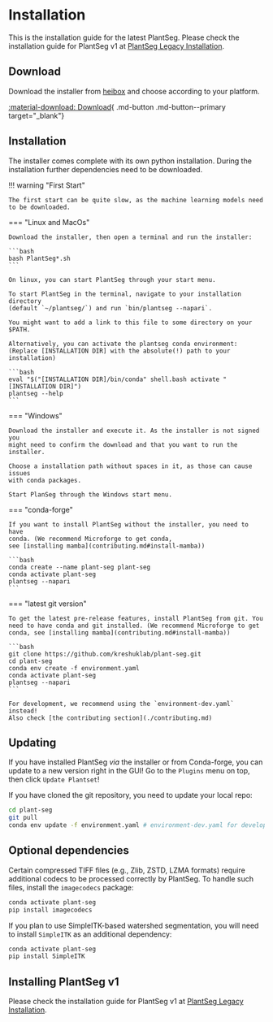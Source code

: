 # Installation

This is the installation guide for the latest PlantSeg.
Please check the installation guide for PlantSeg v1 at [PlantSeg Legacy Installation](../plantseg_legacy/installation.md).

## Download

Download the installer from [heibox](https://heibox.uni-heidelberg.de/d/72b4bd3ba5f14409bfee/) and choose according to your platform.

[:material-download: Download](https://heibox.uni-heidelberg.de/d/72b4bd3ba5f14409bfee/){ .md-button .md-button--primary target="_blank"}

## Installation

The installer comes complete with its own python installation. During the installation further dependencies need to be downloaded.

!!! warning "First Start"

    The first start can be quite slow, as the machine learning models need to be downloaded.

=== "Linux and MacOs"

    Download the installer, then open a terminal and run the installer:

    ```bash
    bash PlantSeg*.sh
    ```

    On linux, you can start PlantSeg through your start menu.

    To start PlantSeg in the terminal, navigate to your installation directory
    (default `~/plantseg/`) and run `bin/plantseg --napari`.

    You might want to add a link to this file to some directory on your $PATH.

    Alternatively, you can activate the plantseg conda environment:  
    (Replace [INSTALLATION DIR] with the absolute(!) path to your installation)

    ```bash
    eval "$("[INSTALLATION DIR]/bin/conda" shell.bash activate "[INSTALLATION DIR]")
    plantseg --help
    ```

===  "Windows"

    Download the installer and execute it. As the installer is not signed you 
    might need to confirm the download and that you want to run the installer.
 
    Choose a installation path without spaces in it, as those can cause issues
    with conda packages.
 
    Start PlanSeg through the Windows start menu.

=== "conda-forge"

    If you want to install PlantSeg without the installer, you need to have
    conda. (We recommend Microforge to get conda,
    see [installing mamba](contributing.md#install-mamba))

    ```bash
    conda create --name plant-seg plant-seg
    conda activate plant-seg
    plantseg --napari
    ```

=== "latest git version"

    To get the latest pre-release features, install PlantSeg from git. You need to have conda and git installed. (We recommend Microforge to get conda, see [installing mamba](contributing.md#install-mamba))

    ```bash
    git clone https://github.com/kreshuklab/plant-seg.git
    cd plant-seg
    conda env create -f environment.yaml
    conda activate plant-seg
    plantseg --napari
    ```

    For development, we recommend using the `environment-dev.yaml` instead! 
    Also check [the contributing section](./contributing.md)

## Updating

If you have installed PlantSeg *via* the installer or from Conda-forge, you can update to a new version right in the GUI!
Go to the `Plugins` menu on top, then click `Update Plantset`!

If you have cloned the git repository, you need to update your local repo:

```bash
cd plant-seg
git pull
conda env update -f environment.yaml # environment-dev.yaml for development
```

## Optional dependencies

Certain compressed TIFF files (e.g., Zlib, ZSTD, LZMA formats) require additional codecs to be processed correctly by PlantSeg. To handle such files, install the `imagecodecs` package:

```bash
conda activate plant-seg
pip install imagecodecs
```

If you plan to use SimpleITK-based watershed segmentation, you will need to install `SimpleITK` as an additional dependency:

```bash
conda activate plant-seg
pip install SimpleITK
```

## Installing PlantSeg v1

Please check the installation guide for PlantSeg v1 at [PlantSeg Legacy Installation](../plantseg_legacy/installation.md).

